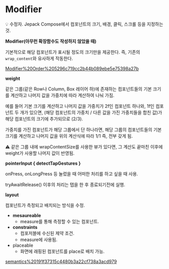 # Modifier

<aside>
💡 수정자. Jepack Compose에서 컴포넌트의 크기, 배경, 클릭, 스크롤 등을 지정하는 것.

</aside>

**Modifier(아무런 확장함수도 작성하지 않았을 때)**

기본적으로 해당 컴포넌트가 표시될 정도의 크기만을 제공한다. 즉, 기존의 `wrap_content`와 유사하게 작동한다.

[Modifier%20Order%205296c719cc2b44b089ebe5e75398a27b](Modifier%20Order%205296c719cc2b44b089ebe5e75398a27b)

**weight**

같은 그룹(같은 Row나 Column, Box 레이어 하)에 존재하는 컴포넌트들의 기본 크기를 계산하고 나머지 값을 가중치에 따라 계산하여 나눠 가짐. 

예를 들어 기본 크기를 계산하고 나머지 값을 가중치가 2f인 컴포넌트 하나와, 1f인 컴포넌트 두 개가 있으면,  (해당 컴포넌트의 가중치 / 다른 값을 가진 가중치들을 합친 값)가 해당 컴포넌트의 크기에 추가되므로 (2/3).

가중치를 가진 컴포넌트가 해당 그룹에서 단 하나라면, 해당 그룹의 컴포넌트들의 기본 크기를 계산하고 나머지 값을 위의 계산식에 따라 1/1 즉, 전부 갖게 됨. 

<aside>
⚠️ 같은 그룹 내에 wrapContentSize를 사용한 뷰가 있다면, 그 계산도 끝마친 이후에 weight가 사용할 나머지 값이 반영됨.

</aside>

**pointerInput { detectTapGestures }**

onPress, onLongPress 등 눌렀을 때 어떠한 처리를 하고 싶을 때 사용.

tryAwaitRelease() 이후의 처리는 탭을 한 후 종료되기전에 실행.

**layout**

컴포넌트가 측정되고 배치되는 방식을 수정.

- **mesaureable**
    - measure를 통해 측정할 수 있는 컴포넌트.
- **constraints**
    - 컴포저블에 수신된 제약 조건.
    - measure에 사용됨.
- placeable
    - 화면에 래핑된 컴포넌트를 place로 배치 가능.

[semantics%20191f37315c4480b3a22cf738a3acd979](semantics%20191f37315c4480b3a22cf738a3acd979)